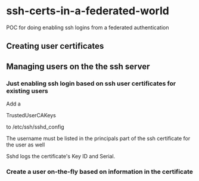 # ssh-certs-in-a-federated-world
POC for doing enabling ssh logins from a federated authentication

## Creating user certificates



## Managing users on the the ssh server

### Just enabling ssh login based on ssh user certificates for existing users

Add a

TrustedUserCAKeys <name of file with list of public keys for trusted ssh CAs>

to /etc/ssh/sshd_config

The username must be listed in the principals part of the ssh certificate for the user as well

Sshd logs the certificate's Key ID and Serial.

### Create a user on-the-fly based on information in the certificate



